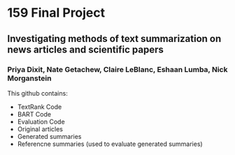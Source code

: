 # 159 Final Project

## Investigating methods of text summarization on news articles and scientific papers

### Priya Dixit, Nate Getachew, Claire LeBlanc, Eshaan Lumba, Nick Morganstein

This github contains:
- TextRank Code
- BART Code
- Evaluation Code
- Original articles
- Generated summaries
- Referencne summaries (used to evaluate generated summaries)
